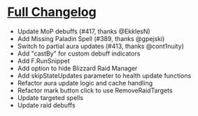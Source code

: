 # [Full Changelog](https://github.com/enderneko/Cell/compare/r261-release...1af517366c44e88037a4c4e15fa2f3c91fcd498e)

- Update MoP debuffs (#417, thanks @EkklesN)
- Add Missing Paladin Spell (#389, thanks @gpejski)
- Switch to partial aura updates (#413, thanks @cont1nuity)
- Add "castBy" for custom debuff indicators
- Add F.RunSnippet
- Add option to hide Blizzard Raid Manager
- Add skipStateUpdates parameter to health update functions
- Refactor aura update logic and cache handling
- Refactor mark button click to use RemoveRaidTargets
- Update targeted spells
- Update raid debuffs
